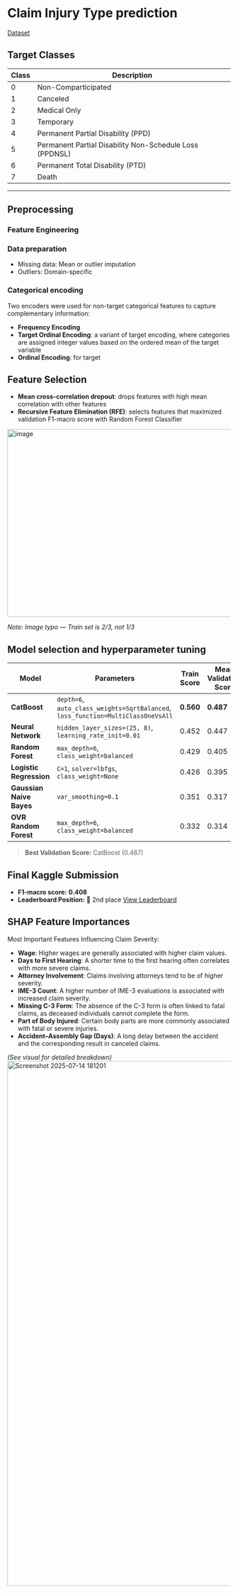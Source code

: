# Claim Injury Type prediction 

[Dataset](https://www.kaggle.com/competitions/to-grant-or-not-to-grant/data) 
## Target Classes

| Class | Description         |
|-------|---------------------|
| 0     | Non-Comparticipated |
| 1     | Canceled            |
| 2     | Medical Only             |
| 3     | Temporary                |
| 4     | Permanent Partial Disability (PPD)                 |
| 5     | Permanent Partial Disability Non-Schedule Loss (PPDNSL)              |
| 6     | Permanent Total Disability (PTD)                 |
| 7     | Death               |

---

## Preprocessing 
### Feature Engineering
### Data preparation  
- Missing data: Mean or outlier imputation 
- Outliers: Domain-specific  
### Categorical encoding 
Two encoders were used for non-target categorical features to capture complementary information:
- **Frequency Encoding**
- **Target Ordinal Encoding**: a variant of target encoding, where categories are assigned integer values based on the ordered mean of the target variable 
- **Ordinal Encoding**: for target
  
## Feature Selection 

- **Mean cross-correlation dropout**: drops features with high mean correlation with other features 
- **Recursive Feature Elimination (RFE)**: selects features that maximized validation F1-macro score with Random Forest Classifier 

<img width="1181" height="423" alt="image" src="https://github.com/user-attachments/assets/167f98f8-ddab-46b4-bec3-cde2278412e4" />

*Note: Image typo — Train set is 2/3, not 1/3*

## Model selection and hyperparameter tuning 
| **Model**                | **Parameters**                                                                   | **Train Score** | **Mean Validation Score** |
| ------------------------ | -------------------------------------------------------------------------------- | --------------- | -------------------- |
| **CatBoost**             | `depth=6`, `auto_class_weights=SqrtBalanced`, `loss_function=MultiClassOneVsAll` | **0.560**       | **0.487**            |
| **Neural Network**       | `hidden_layer_sizes=(25, 8)`, `learning_rate_init=0.01`                          | 0.452           | 0.447                |
| **Random Forest**        | `max_depth=6`, `class_weight=balanced`                                           | 0.429           | 0.405                |
| **Logistic Regression**  | `C=1`, `solver=lbfgs`, `class_weight=None`                                       | 0.426           | 0.395                |
| **Gaussian Naive Bayes** | `var_smoothing=0.1`                                                              | 0.351           | 0.317                |
| **OVR Random Forest**    | `max_depth=6`, `class_weight=balanced`                                           | 0.332           | 0.314                |

> **Best Validation Score:** CatBoost (0.487)

## Final Kaggle Submission

* **F1-macro score:** **0.408**
* **Leaderboard Position:** 🥈 2nd place
  [View Leaderboard](https://www.kaggle.com/competitions/to-grant-or-not-to-grant/leaderboard)


## SHAP Feature Importances

Most Important Features Influencing Claim Severity:
- **Wage**: Higher wages are generally associated with higher claim values.
- **Days to First Hearing**: A shorter time to the first hearing often correlates with more severe claims.
- **Attorney Involvement**: Claims involving attorneys tend to be of higher severity.
- **IME-3 Count**: A higher number of IME-3 evaluations is associated with increased claim severity.
- **Missing C-3 Form**: The absence of the C-3 form is often linked to fatal claims, as deceased individuals cannot complete the form.
- **Part of Body Injured**: Certain body parts are more commonly associated with fatal or severe injuries.
- **Accident–Assembly Gap (Days)**: A long delay between the accident and the corresponding result in canceled claims.
  
*(See visual for detailed breakdown)*
<img width="1446" height="1182" alt="Screenshot 2025-07-14 181201" src="https://github.com/user-attachments/assets/b48d47d3-0b28-4195-845d-92ae26ba21d4" />

